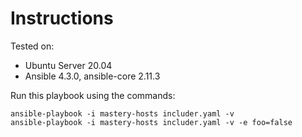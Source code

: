 # Instructions

Tested on:
- Ubuntu Server 20.04
- Ansible 4.3.0, ansible-core 2.11.3

Run this playbook using the commands:

    ansible-playbook -i mastery-hosts includer.yaml -v
    ansible-playbook -i mastery-hosts includer.yaml -v -e foo=false
